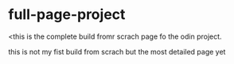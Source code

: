 # full-page-project
<this is the complete build fromr scrach page fo the odin project. 

 this is not my fist build from scrach but the most detailed page yet 